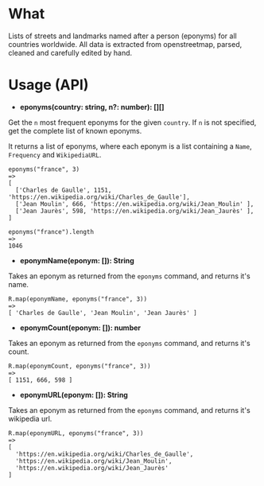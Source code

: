 # What

Lists of streets and landmarks named after a person (eponyms) for all countries
worldwide. All data is extracted from openstreetmap, parsed, cleaned and
carefully edited by hand.

# Usage (API)

- **eponyms(country: string, n?: number): [][]**

Get the `n` most frequent eponyms for the given `country`. If `n` is not
specified, get the complete list of known eponyms.

It returns a list of eponyms, where each eponym is a list containing a `Name`,
`Frequency` and `WikipediaURL`.

```
eponyms("france", 3)
=> 
[
  ['Charles de Gaulle', 1151, 'https://en.wikipedia.org/wiki/Charles_de_Gaulle'],
  ['Jean Moulin', 666, 'https://en.wikipedia.org/wiki/Jean_Moulin' ],
  ['Jean Jaurès', 598, 'https://en.wikipedia.org/wiki/Jean_Jaurès' ],
]

eponyms("france").length
=> 
1046
```


- **eponymName(eponym: []): String**

Takes an eponym as returned from the `eponyms` command, and returns it's name.
```
R.map(eponymName, eponyms("france", 3))
=>
[ 'Charles de Gaulle', 'Jean Moulin', 'Jean Jaurès' ]
```


- **eponymCount(eponym: []): number**

Takes an eponym as returned from the `eponyms` command, and returns it's
count.
```
R.map(eponymCount, eponyms("france", 3))
=>
[ 1151, 666, 598 ]
```


- **eponymURL(eponym: []): String**

Takes an eponym as returned from the `eponyms` command, and returns it's
wikipedia url.
```
R.map(eponymURL, eponyms("france", 3))
=>
[
  'https://en.wikipedia.org/wiki/Charles_de_Gaulle',
  'https://en.wikipedia.org/wiki/Jean_Moulin',
  'https://en.wikipedia.org/wiki/Jean_Jaurès'
]
```
